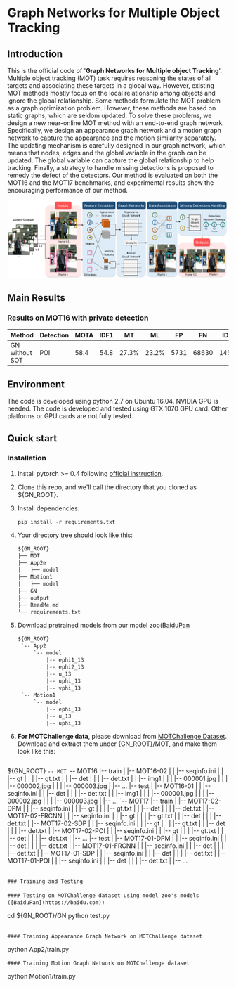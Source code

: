 # Graph Networks for Multiple Object Tracking

## Introduction
This is the official code of '**Graph Networks for Multiple object Tracking**'.
Multiple object tracking (MOT) task requires reasoning the states of all targets and associating these targets in a global way. However, existing MOT methods mostly focus on the local relationship among objects and ignore the global relationship. Some methods formulate the MOT problem as a graph optimization problem. However, these methods are based on static graphs, which are seldom updated. To solve these problems, we design a new near-online MOT method with an end-to-end graph network. Specifically, we design an appearance graph network and a motion graph network to capture the appearance and the motion similarity separately. The updating mechanism is carefully designed in our graph network, which means that nodes, edges and the global variable in the graph can be updated. The global variable can capture the global relationship to help tracking. Finally, a strategy to handle missing detections is proposed to remedy the defect of the detectors. Our method is evaluated on both the MOT16 and the MOT17 benchmarks, and experimental results show the encouraging performance of our method.

![Illustrating the architecture of the proposed Higher-HRNet](/Pic/pipeline.png)

## Main Results
### Results on MOT16 with private detection
| Method             | Detection | MOTA | IDF1 | MT |   ML | FP | FN | IDs | FM |
|--------------------|----------|------------|---------|--------|-------|-------|--------|--------|--------| 
| GN without SOT        | POI  | 58.4      |  54.8  | 27.3%   | 23.2%  | 5731  |  68630  |  1454  |  1730  |

## Environment
The code is developed using python 2.7 on Ubuntu 16.04. NVIDIA GPU is needed. The code is developed and tested using GTX 1070 GPU card. Other platforms or GPU cards are not fully tested.

## Quick start
### Installation
1. Install pytorch >= 0.4 following [official instruction](https://pytorch.org/).
2. Clone this repo, and we'll call the directory that you cloned as ${GN_ROOT}.
3. Install dependencies:
   ```
   pip install -r requirements.txt
   ```
4. Your directory tree should look like this:

   ```
   ${GN_ROOT}
   ├── MOT
   ├── App2e
   |   ├── model
   ├── Motion1
   |   ├── model
   ├── GN
   ├── output
   ├── ReadMe.md
   └── requirements.txt
   ```
5. Download pretrained models from our model zoo([BaiduPan](https://baidu.com)
   ```
   ${GN_ROOT}
    `-- App2
        `-- model
            |-- ephi1_13
            |-- ephi2_13
            |-- u_13
            |-- uphi_13
            |-- vphi_13
    `-- Motion1
        `-- model
            |-- ephi_13
            |-- u_13
            |-- uphi_13

   ```
6. **For MOTChallenge data**, please download from [MOTChallenge Dataset](https://motchallenge.net).
Download and extract them under {GN_ROOT}/MOT, and make them look like this:
   ```
${GN_ROOT}
 `-- MOT
     `-- MOT16
         |-- train
         |   |-- MOT16-02
         |   |   |-- seqinfo.ini
         |   |   |-- gt
         |   |   |   |-- gt.txt
         |   |   |-- det
         |   |   |   |-- det.txt
         |   |   |-- img1
         |   |   |   |-- 000001.jpg
         |   |   |   |-- 000002.jpg
         |   |   |   |-- 000003.jpg
         |   |-- ...
         |-- test
         |   |-- MOT16-01
         |   |   |-- seqinfo.ini
         |   |   |-- det
         |   |   |   |-- det.txt
         |   |   |-- img1
         |   |   |   |-- 000001.jpg
         |   |   |   |-- 000002.jpg
         |   |   |   |-- 000003.jpg
         |   |-- ...
     `-- MOT17
         |-- train
         |   |-- MOT17-02-DPM
         |   |   |-- seqinfo.ini
         |   |   |-- gt
         |   |   |   |-- gt.txt
         |   |   |-- det
         |   |   |   |-- det.txt
         |   |-- MOT17-02-FRCNN
         |   |   |-- seqinfo.ini
         |   |   |-- gt
         |   |   |   |-- gt.txt
         |   |   |-- det
         |   |   |   |-- det.txt
         |   |-- MOT17-02-SDP
         |   |   |-- seqinfo.ini
         |   |   |-- gt
         |   |   |   |-- gt.txt
         |   |   |-- det
         |   |   |   |-- det.txt
         |   |-- MOT17-02-POI
         |   |   |-- seqinfo.ini
         |   |   |-- gt
         |   |   |   |-- gt.txt
         |   |   |-- det
         |   |   |   |-- det.txt
         |   |-- ...
         |-- test
         |   |-- MOT17-01-DPM
         |   |   |-- seqinfo.ini
         |   |   |-- det
         |   |   |   |-- det.txt
         |   |-- MOT17-01-FRCNN
         |   |   |-- seqinfo.ini
         |   |   |-- det
         |   |   |   |-- det.txt
         |   |-- MOT17-01-SDP
         |   |   |-- seqinfo.ini
         |   |   |-- det
         |   |   |   |-- det.txt
         |   |-- MOT17-01-POI
         |   |   |-- seqinfo.ini
         |   |   |-- det
         |   |   |   |-- det.txt
         |   |-- ...
   ```

### Training and Testing

#### Testing on MOTChallenge dataset using model zoo's models ([BaiduPan](https://baidu.com))

```
cd ${GN_ROOT}/GN
python test.py
```

#### Training Appearance Graph Network on MOTChallenge dataset

```
python App2/train.py
```
#### Training Motion Graph Network on MOTChallenge dataset

```
python Motion1/train.py
```
